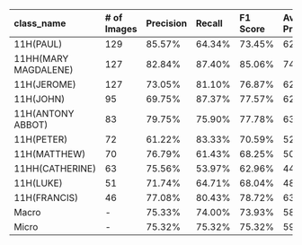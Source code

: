 | class_name           | # of Images   | Precision   | Recall   | F1 Score   | Average Precision   |
|:---------------------|:--------------|:------------|:---------|:-----------|:--------------------|
| 11H(PAUL)            | 129           | 85.57%      | 64.34%   | 73.45%     | 62.14%              |
| 11HH(MARY MAGDALENE) | 127           | 82.84%      | 87.40%   | 85.06%     | 74.25%              |
| 11H(JEROME)          | 127           | 73.05%      | 81.10%   | 76.87%     | 62.48%              |
| 11H(JOHN)            | 95            | 69.75%      | 87.37%   | 77.57%     | 62.94%              |
| 11H(ANTONY ABBOT)    | 83            | 79.75%      | 75.90%   | 77.78%     | 63.67%              |
| 11H(PETER)           | 72            | 61.22%      | 83.33%   | 70.59%     | 52.41%              |
| 11H(MATTHEW)         | 70            | 76.79%      | 61.43%   | 68.25%     | 50.30%              |
| 11HH(CATHERINE)      | 63            | 75.56%      | 53.97%   | 62.96%     | 44.14%              |
| 11H(LUKE)            | 51            | 71.74%      | 64.71%   | 68.04%     | 48.51%              |
| 11H(FRANCIS)         | 46            | 77.08%      | 80.43%   | 78.72%     | 63.04%              |
| Macro                | -             | 75.33%      | 74.00%   | 73.93%     | 58.39%              |
| Micro                | -             | 75.32%      | 75.32%   | 75.32%     | 59.62%              |